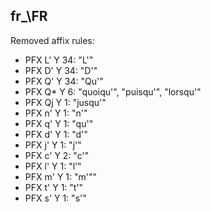 ## fr_\FR

Removed affix rules:

* PFX L' Y 34: "L'"
* PFX D' Y 34: "D'"
* PFX Q' Y 34: "Qu'"
* PFX Q* Y 6: "quoiqu'", "puisqu'", "lorsqu'"
* PFX Qj Y 1: "jusqu'"
* PFX n' Y 1: "n'"
* PFX q' Y 1: "qu'"
* PFX d' Y 1: "d'"
* PFX j' Y 1: "j'"
* PFX c' Y 2: "c'"
* PFX l' Y 1: "l'"
* PFX m' Y 1: "m'""
* PFX t' Y 1: "t'"
* PFX s' Y 1: "s'"